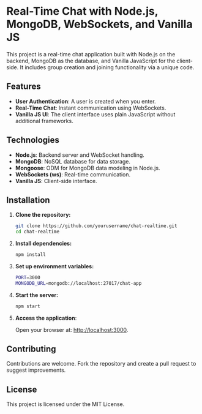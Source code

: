 # Real-Time Chat with Node.js, MongoDB, WebSockets, and Vanilla JS

This project is a real-time chat application built with Node.js on the backend, MongoDB as the database, and Vanilla JavaScript for the client-side. It includes group creation and joining functionality via a unique code.

## Features

- **User Authentication**: A user is created when you enter.
- **Real-Time Chat**: Instant communication using WebSockets.
- **Vanilla JS UI**: The client interface uses plain JavaScript without additional frameworks.

## Technologies

- **Node.js**: Backend server and WebSocket handling.
- **MongoDB**: NoSQL database for data storage.
- **Mongoose**: ODM for MongoDB data modeling in Node.js.
- **WebSockets (ws)**: Real-time communication.
- **Vanilla JS**: Client-side interface.

## Installation

1. **Clone the repository:**

   ```bash
   git clone https://github.com/yourusername/chat-realtime.git
   cd chat-realtime

2. **Install dependencies:**

   ```bash
   npm install

3. **Set up environment variables:**

   ```bash
   PORT=3000
   MONGODB_URL=mongodb://localhost:27017/chat-app

4. **Start the server:**

   ```bash
   npm start

5. **Access the application**:

   Open your browser at: [http://localhost:3000](http://localhost:3000).

## Contributing

Contributions are welcome. Fork the repository and create a pull request to suggest improvements.

## License

This project is licensed under the MIT License.
